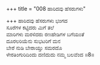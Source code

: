 +++
title = "008 ಹಾರಿದವು ಹೆಸರುಗಳು"

+++
ಹಾರಿದವು ಹೆಸರುಗಳು ಭಂಗದ  
ಸೂರೆಗಳ ಕಟ್ಟಿದರು ಮಿಗೆ ತಲೆ  
ಮಾರಿಗಳು ಮರಳಿದರು ರಣಹೇಡಿಗಳ ಬಗೆಯಂತೆ  
ದೂರಲರಿಯೆನು ಸುಭಟರಿಗೆ ಮನ  
ಬೇರೆ ನುಡಿ ಬೇರಾಯ್ತು ಸಮರದೊ  
ಳೇರತಿಂಗುರಿದಿಂದು ದಣಿದುದು ನಮ್ಮ ಬಲವೆಂದ      ॥8॥